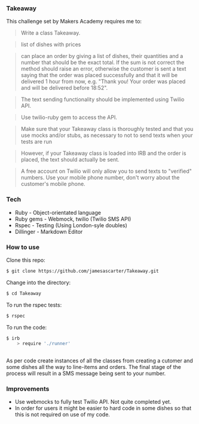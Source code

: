 ### Takeaway

This challenge set by Makers Academy requires me to:

>Write a class Takeaway.

>list of dishes with prices

>can place an order by giving a list of dishes, their quantities and a number that should be the exact total. If the sum is not correct the method should raise an error, otherwise the customer is sent a text saying that the order was placed successfully and that it will be delivered 1 hour from now, e.g. "Thank you! Your order was placed and will be delivered before 18:52".

>The text sending functionality should be implemented using Twilio API.

>Use twilio-ruby gem to access the API.

>Make sure that your Takeaway class is thoroughly tested and that you use mocks and/or stubs, as necessary to not to send texts when your tests are run

>However, if your Takeaway class is loaded into IRB and the order is placed, the text should actually be sent.

>A free account on Twilio will only allow you to send texts to "verified" numbers. Use your mobile phone number, don't worry about the customer's mobile phone.

### Tech

* Ruby - Object-orientated language
* Ruby gems - Webmock, twilio (Twilio SMS API) 
* Rspec - Testing (Using London-syle doubles)
* Dillinger - Markdown Editor

### How to use

Clone this repo:
```sh
$ git clone https://github.com/jamesascarter/Takeaway.git
```

Change into the directory:
```sh
$ cd Takeaway
```

To run the rspec tests:
```sh
$ rspec
```

To run the code:
```sh
$ irb
    > require './runner'
    
```

As per code create instances of all the classes from creating a cutomer and some dishes all the way to line-items and orders. The final stage of the process will result in a SMS message being sent to your number.

### Improvements

* Use webmocks to fully test Twilio API. Not quite completed yet.
* In order for users it might be easier to hard code in some dishes so that this is not required on use of my code.


